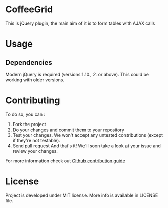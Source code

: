 # CoffeeGrid

This is jQuery plugin, the main aim of it is to form tables with AJAX calls

# Usage

## Dependencies

Modern jQuery is required (versions 1.10.*, 2.* or above).
This could be working with older versions.

# Contributing

To do so, you can :

1. Fork the project
2. Do your changes and commit them to your repository
3. Test your changes. We won't accept any untested contributions (except if they're not testable).
4. Send pull request
And that's it! We'll soon take a look at your issue and review your changes.

For more information check out [Github contribution guide](https://guides.github.com/activities/contributing-to-open-source/)

# License

Project is developed under MIT license.
More info is available in LICENSE file.
